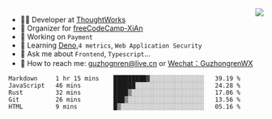 <img align="right" src="https://github-readme-stats.vercel.app/api?username=guzhongren&show_icons=true&icon_color=805AD5&text_color=000&bg_color=ffffff&hide_title=true" />

- 👨‍💻  Developer at [ThoughtWorks](https://thoughtworks.com)
- 🏢 Organizer for [freeCodeCamp-XiAn](https://github.com/orgs/freeCodeCamp-XiAn)
- 🔭 Working on `Payment`
- 🌱 Learning [Deno](https://deno.land/),`4 metrics`,  `Web Application Security`
- 💬 Ask me about `Frontend`, `Typescript`...
- 🔎 How to reach me: [guzhognren@live.cn](guzhognren@live.cn) or [Wechat：GuzhongrenWX]()

<!--START_SECTION:waka-->
```text
Markdown     1 hr 15 mins    █████████▓░░░░░░░░░░░░░░░   39.19 % 
JavaScript   46 mins         ██████░░░░░░░░░░░░░░░░░░░   24.28 % 
Rust         32 mins         ████▒░░░░░░░░░░░░░░░░░░░░   17.06 % 
Git          26 mins         ███▒░░░░░░░░░░░░░░░░░░░░░   13.56 % 
HTML         9 mins          █▒░░░░░░░░░░░░░░░░░░░░░░░   05.16 % 
```
<!--END_SECTION:waka-->

